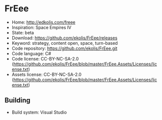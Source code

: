 # FrEee

- Home: http://edkolis.com/freee
- Inspiration: Space Empires IV
- State: beta
- Download: https://github.com/ekolis/FrEee/releases
- Keyword: strategy, content open, space, turn-based
- Code repository: https://github.com/ekolis/FrEee.git
- Code language: C#
- Code license: CC-BY-NC-SA-2.0 (https://github.com/ekolis/FrEee/blob/master/FrEee.Assets/Licenses/license.txt)
- Assets license: CC-BY-NC-SA-2.0 (https://github.com/ekolis/FrEee/blob/master/FrEee.Assets/Licenses/license.txt)

## Building

- Build system: Visual Studio
